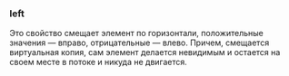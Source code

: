 ### left
Это свойство смещает элемент по горизонтали, положительные значения — вправо, отрицательные — влево. Причем, смещается виртуальная копия, сам элемент делается невидимым и остается на своем месте в потоке и никуда не двигается.